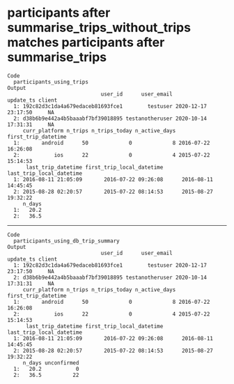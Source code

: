 # participants after summarise_trips_without_trips matches participants after summarise_trips

    Code
      participants_using_trips
    Output
                                  user_id      user_email           update_ts client
      1: 192c82d3c1da4a679edaceb81693fce1        testuser 2020-12-17 23:17:50     NA
      2: d38b6b9e442a4b5baaabf7bf39018895 testanotheruser 2020-10-14 17:31:31     NA
         curr_platform n_trips n_trips_today n_active_days first_trip_datetime
      1:       android      50             0             8 2016-07-22 16:26:08
      2:           ios      22             0             4 2015-07-22 15:14:53
          last_trip_datetime first_trip_local_datetime last_trip_local_datetime
      1: 2016-08-11 21:05:09       2016-07-22 09:26:08      2016-08-11 14:45:45
      2: 2015-08-28 02:20:57       2015-07-22 08:14:53      2015-08-27 19:32:22
         n_days
      1:   20.2
      2:   36.5

---

    Code
      participants_using_db_trip_summary
    Output
                                  user_id      user_email           update_ts client
      1: 192c82d3c1da4a679edaceb81693fce1        testuser 2020-12-17 23:17:50     NA
      2: d38b6b9e442a4b5baaabf7bf39018895 testanotheruser 2020-10-14 17:31:31     NA
         curr_platform n_trips n_trips_today n_active_days first_trip_datetime
      1:       android      50             0             8 2016-07-22 16:26:08
      2:           ios      22             0             4 2015-07-22 15:14:53
          last_trip_datetime first_trip_local_datetime last_trip_local_datetime
      1: 2016-08-11 21:05:09       2016-07-22 09:26:08      2016-08-11 14:45:45
      2: 2015-08-28 02:20:57       2015-07-22 08:14:53      2015-08-27 19:32:22
         n_days unconfirmed
      1:   20.2           0
      2:   36.5          22

